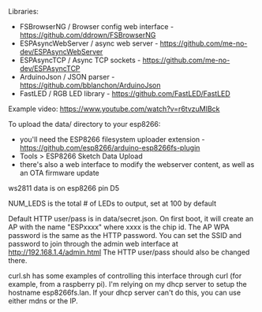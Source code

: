 Libraries:

  * FSBrowserNG / Browser config web interface - https://github.com/ddrown/FSBrowserNG
  * ESPAsyncWebServer / async web server - https://github.com/me-no-dev/ESPAsyncWebServer
  * ESPAsyncTCP / Async TCP sockets - https://github.com/me-no-dev/ESPAsyncTCP
  * ArduinoJson / JSON parser - https://github.com/bblanchon/ArduinoJson
  * FastLED / RGB LED library - https://github.com/FastLED/FastLED

Example video: https://www.youtube.com/watch?v=r6tvzuMIBck

To upload the data/ directory to your esp8266:

  * you'll need the ESP8266 filesystem uploader extension - https://github.com/esp8266/arduino-esp8266fs-plugin
  * Tools > ESP8266 Sketch Data Upload
  * there's also a web interface to modify the webserver content, as well as an OTA firmware update

ws2811 data is on esp8266 pin D5

NUM\_LEDS is the total # of LEDs to output, set at 100 by default

Default HTTP user/pass is in data/secret.json.  On first boot, it will create an AP with the name "ESPxxxx" where xxxx is the chip id.  The AP WPA password is the same as the HTTP password.  You can set the SSID and password to join through the admin web interface at http://192.168.1.4/admin.html  The HTTP user/pass should also be changed there.

curl.sh has some examples of controlling this interface through curl (for example, from a raspberry pi).  I'm relying on my dhcp server to setup the hostname esp8266fs.lan.  If your dhcp server can't do this, you can use either mdns or the IP.
